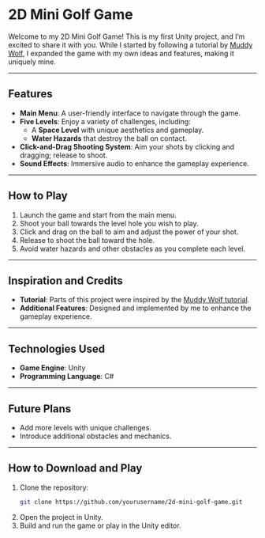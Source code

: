 # 2D Mini Golf Game

Welcome to my 2D Mini Golf Game! This is my first Unity project, and I’m excited to share it with you. While I started by following a tutorial by [Muddy Wolf](https://www.youtube.com/@MuddyWolf), I expanded the game with my own ideas and features, making it uniquely mine.

---

## Features

- **Main Menu**: A user-friendly interface to navigate through the game.
- **Five Levels**: Enjoy a variety of challenges, including:
  - A **Space Level** with unique aesthetics and gameplay.
  - **Water Hazards** that destroy the ball on contact.
- **Click-and-Drag Shooting System**: Aim your shots by clicking and dragging; release to shoot.
- **Sound Effects**: Immersive audio to enhance the gameplay experience.

---

## How to Play

1. Launch the game and start from the main menu.
2. Shoot your ball towards the level hole you wish to play.
3. Click and drag on the ball to aim and adjust the power of your shot.
4. Release to shoot the ball toward the hole.
5. Avoid water hazards and other obstacles as you complete each level.

---

## Inspiration and Credits

- **Tutorial**: Parts of this project were inspired by the [Muddy Wolf tutorial](https://www.youtube.com/@MuddyWolf).
- **Additional Features**: Designed and implemented by me to enhance the gameplay experience.

---

## Technologies Used

- **Game Engine**: Unity  
- **Programming Language**: C#

---

## Future Plans

- Add more levels with unique challenges.
- Introduce additional obstacles and mechanics.

---

## How to Download and Play

1. Clone the repository:
   ```bash
   git clone https://github.com/yourusername/2d-mini-golf-game.git

2. Open the project in Unity.
3. Build and run the game or play in the Unity editor.
